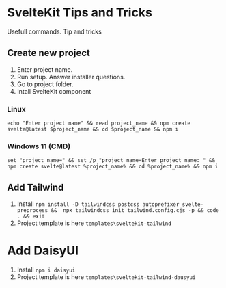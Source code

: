 # SvelteKit Tips and Tricks

Usefull commands. Tip and tricks

## Create new project 
1. Enter project name.
2. Run setup. Answer installer questions.
3. Go to project folder.
3. Intall SvelteKit component

### Linux
`echo "Enter project name" && read project_name && npm create svelte@latest $project_name && cd $project_name && npm i`

### Windows 11 (CMD)

`set "project_name=" && set /p "project_name=Enter project name: " && npm create svelte@latest %project_name% && cd %project_name% && npm i`


## Add Tailwind
1. Install
`npm install -D tailwindcss postcss autoprefixer svelte-preprocess &&  npx tailwindcss init tailwind.config.cjs -p && code . && exit`
2. Project template is here `templates\sveltekit-tailwind`

# Add DaisyUI
1. Install
`npm i daisyui`
2. Project template is here `templates\sveltekit-tailwind-dausyui`
